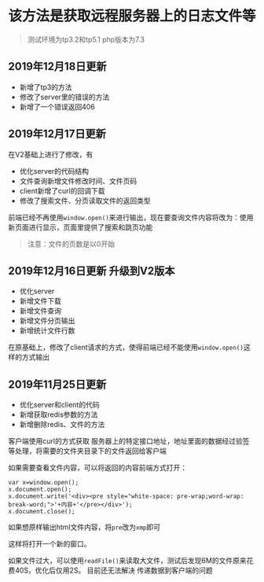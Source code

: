# 该方法是获取远程服务器上的日志文件等

>测试环境为tp3.2和tp5.1
>php版本为7.3


## 2019年12月18日更新

+ 新增了tp3的方法
+ 修改了server里的错误的方法
+ 新增了一个错误返回406



## 2019年12月17日更新 
在V2基础上进行了修改，有
+ 优化server的代码结构
+ 文件查询新增文件修改时间、文件页码
+ client新增了curl的回调下载
+ 修改了搜索文件、分页读取文件的返回类型

前端已经不再使用`window.open()`来进行输出，现在要查询文件内容将改为：使用新页面进行显示，页面里提供了搜索和跳页功能

>注意：文件的页数是以0开始


## 2019年12月16日更新 升级到V2版本

+ 优化server
+ 新增文件下载
+ 新增文件查询
+ 新增文件分页输出
+ 新增统计文件行数

在原基础上，修改了client请求的方式，使得前端已经不能使用`window.open()`这样的方式输出



## 2019年11月25日更新

+ 优化server和client的代码
+ 新增获取redis参数的方法
+ 新增删除redis、文件的方法 



客户端使用curl的方式获取 服务器上的特定接口地址，地址里面的数据经过验签等处理，将需要的文件夹目录下的文件返回给客户端

如果需要查看文件内容，可以将返回的内容前端方式打开：
~~~
var x=window.open();
x.document.open();
x.document.write('<div><pre style="white-space: pre-wrap;word-wrap: break-word;">'+内容+'</pre></div>');
x.document.close();
~~~

如果想原样输出html文件内容，将`pre`改为`xmp`即可


这样将打开一个新的窗口。

如果文件过大，可以使用`readFile()`来读取大文件，测试后发现6M的文件原来花费40S，优化后仅用2S。
目前还无法解决 传递数据到客户端的问题


